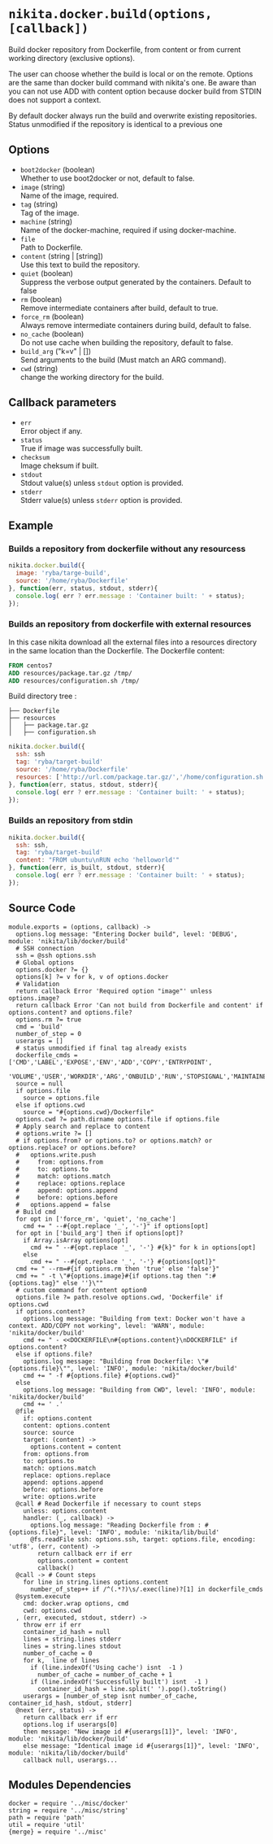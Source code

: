 
# `nikita.docker.build(options, [callback])`

Build docker repository from Dockerfile, from content or from current working
directory (exclusive options).

The user can choose whether the build is local or on the remote.
Options are the same than docker build command with nikita's one.
Be aware than you can not use ADD with content option because docker build
from STDIN does not support a context.

By default docker always run the build and overwrite existing repositories.
Status unmodified if the repository is identical to a previous one

## Options

* `boot2docker` (boolean)   
  Whether to use boot2docker or not, default to false.
* `image` (string)   
  Name of the image, required.
* `tag` (string)   
  Tag of the image.
* `machine` (string)   
  Name of the docker-machine, required if using docker-machine.
* `file`   
  Path to Dockerfile.
* `content` (string | [string])   
  Use this text to build the repository.
* `quiet` (boolean)   
  Suppress the verbose output generated by the containers. Default to false
* `rm` (boolean)   
  Remove intermediate containers after build, default to true.
* `force_rm` (boolean)   
  Always remove intermediate containers during build, default to false.
* `no_cache` (boolean)   
  Do not use cache when building the repository, default to false.
* `build_arg` ("k=v" | [])   
  Send arguments to the build (Must match an ARG command).
* `cwd` (string)   
  change the working directory for the build.

## Callback parameters

* `err`   
  Error object if any.   
* `status`   
  True if image was successfully built.   
* `checksum`   
  Image cheksum if built.   
* `stdout`   
  Stdout value(s) unless `stdout` option is provided.   
* `stderr`   
  Stderr value(s) unless `stderr` option is provided.   

## Example

### Builds a repository from dockerfile without any resourcess

```javascript
nikita.docker.build({
  image: 'ryba/targe-build',
  source: '/home/ryba/Dockerfile'
}, function(err, status, stdout, stderr){
  console.log( err ? err.message : 'Container built: ' + status);
});
```

### Builds an repository from dockerfile with external resources

In this case nikita download all the external files into a resources directory in the same location
than the Dockerfile. The Dockerfile content:

```dockerfile
FROM centos7
ADD resources/package.tar.gz /tmp/
ADD resources/configuration.sh /tmp/
```

Build directory tree :

```
├── Dockerfile
├── resources
│   ├── package.tar.gz
│   ├── configuration.sh
```

```javascript
nikita.docker.build({
  ssh: ssh
  tag: 'ryba/target-build'
  source: '/home/ryba/Dockerfile'
  resources: ['http://url.com/package.tar.gz/','/home/configuration.sh']
}, function(err, status, stdout, stderr){
  console.log( err ? err.message : 'Container built: ' + status);
});
```

### Builds an repository from stdin

```javascript
nikita.docker.build({
  ssh: ssh,
  tag: 'ryba/target-build'
  content: "FROM ubuntu\nRUN echo 'helloworld'"
}, function(err, is_built, stdout, stderr){
  console.log( err ? err.message : 'Container built: ' + status);
});
```

## Source Code

    module.exports = (options, callback) ->
      options.log message: "Entering Docker build", level: 'DEBUG', module: 'nikita/lib/docker/build'
      # SSH connection
      ssh = @ssh options.ssh
      # Global options
      options.docker ?= {}
      options[k] ?= v for k, v of options.docker
      # Validation
      return callback Error 'Required option "image"' unless options.image?
      return callback Error 'Can not build from Dockerfile and content' if options.content? and options.file?
      options.rm ?= true
      cmd = 'build'
      number_of_step = 0
      userargs = []
      # status unmodified if final tag already exists
      dockerfile_cmds = ['CMD','LABEL','EXPOSE','ENV','ADD','COPY','ENTRYPOINT',
       'VOLUME','USER','WORKDIR','ARG','ONBUILD','RUN','STOPSIGNAL','MAINTAINER']
      source = null
      if options.file
        source = options.file
      else if options.cwd
        source = "#{options.cwd}/Dockerfile"
      options.cwd ?= path.dirname options.file if options.file
      # Apply search and replace to content
      # options.write ?= []
      # if options.from? or options.to? or options.match? or options.replace? or options.before?
      #   options.write.push
      #     from: options.from
      #     to: options.to
      #     match: options.match
      #     replace: options.replace
      #     append: options.append
      #     before: options.before
      #   options.append = false
      # Build cmd
      for opt in ['force_rm', 'quiet', 'no_cache']
        cmd += " --#{opt.replace '_', '-'}" if options[opt]
      for opt in ['build_arg'] then if options[opt]?
        if Array.isArray options[opt]
          cmd += " --#{opt.replace '_', '-'} #{k}" for k in options[opt]
        else
          cmd += " --#{opt.replace '_', '-'} #{options[opt]}"
      cmd += " --rm=#{if options.rm then 'true' else 'false'}"
      cmd += " -t \"#{options.image}#{if options.tag then ":#{options.tag}" else ''}\""
      # custom command for content option0
      options.file ?= path.resolve options.cwd, 'Dockerfile' if options.cwd
      if options.content?
        options.log message: "Building from text: Docker won't have a context. ADD/COPY not working", level: 'WARN', module: 'nikita/docker/build'
        cmd += " - <<DOCKERFILE\n#{options.content}\nDOCKERFILE" if options.content?
      else if options.file?
        options.log message: "Building from Dockerfile: \"#{options.file}\"", level: 'INFO', module: 'nikita/docker/build'
        cmd += " -f #{options.file} #{options.cwd}"
      else
        options.log message: "Building from CWD", level: 'INFO', module: 'nikita/docker/build'
        cmd += ' .'
      @file
        if: options.content
        content: options.content
        source: source
        target: (content) ->
          options.content = content
        from: options.from
        to: options.to
        match: options.match
        replace: options.replace
        append: options.append
        before: options.before
        write: options.write
      @call # Read Dockerfile if necessary to count steps
        unless: options.content
        handler: (_, callback) ->
          options.log message: "Reading Dockerfile from : #{options.file}", level: 'INFO', module: 'nikita/lib/build'
          @fs.readFile ssh: options.ssh, target: options.file, encoding: 'utf8', (err, content) ->
            return callback err if err
            options.content = content
            callback()
      @call -> # Count steps
        for line in string.lines options.content
          number_of_step++ if /^(.*?)\s/.exec(line)?[1] in dockerfile_cmds
      @system.execute
        cmd: docker.wrap options, cmd
        cwd: options.cwd
      , (err, executed, stdout, stderr) ->
        throw err if err
        container_id_hash = null
        lines = string.lines stderr
        lines = string.lines stdout
        number_of_cache = 0
        for k,  line of lines
          if (line.indexOf('Using cache') isnt  -1 )
            number_of_cache = number_of_cache + 1
          if (line.indexOf('Successfully built') isnt  -1 )
            container_id_hash = line.split(' ').pop().toString()
        userargs = [number_of_step isnt number_of_cache, container_id_hash, stdout, stderr]
      @next (err, status) ->
        return callback err if err
        options.log if userargs[0]
        then message: "New image id #{userargs[1]}", level: 'INFO', module: 'nikita/lib/docker/build' 
        else message: "Identical image id #{userargs[1]}", level: 'INFO', module: 'nikita/lib/docker/build'
        callback null, userargs...

## Modules Dependencies

    docker = require '../misc/docker'
    string = require '../misc/string'
    path = require 'path'
    util = require 'util'
    {merge} = require '../misc'
